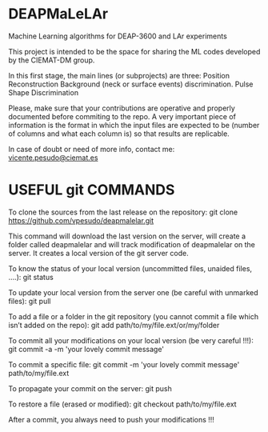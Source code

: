 # DEAPMaLeLAr

Machine Learning algorithms for DEAP-3600 and LAr experiments

This project is intended to be the space for sharing the ML codes developed by the CIEMAT-DM group.

In this first stage, the main lines (or subprojects) are three: Position Reconstruction Background (neck or surface events) discrimination. Pulse Shape Discrimination

Please, make sure that your contributions are operative and properly documented before commiting to the repo. A very important piece of information is the format in which the input files are expected to be (number of columns and what each column is) so that results are replicable.

In case of doubt or need of more info, contact me: vicente.pesudo@ciemat.es

# USEFUL git COMMANDS

To clone the sources from the last release on the repository: git clone https://github.com/vpesudo/deapmalelar.git

This command will download the last version on the server, will create a folder called deapmalelar and will track modification of deapmalelar on the server. It creates a local version of the git server code.

To know the status of your local version (uncommitted files, unaided files, ….): git status

To update your local version from the server one (be careful with unmarked files): git pull

To add a file or a folder in the git repository (you cannot commit a file which isn’t added on the repo): git add path/to/my/file.ext/or/my/folder

To commit all your modifications on your local version (be very careful !!!): git commit -a -m 'your lovely commit message'

To commit a specific file: git commit -m 'your lovely commit message' path/to/my/file.ext

To propagate your commit on the server: git push

To restore a file (erased or modified): git checkout path/to/my/file.ext

After a commit, you always need to push your modifications !!!
